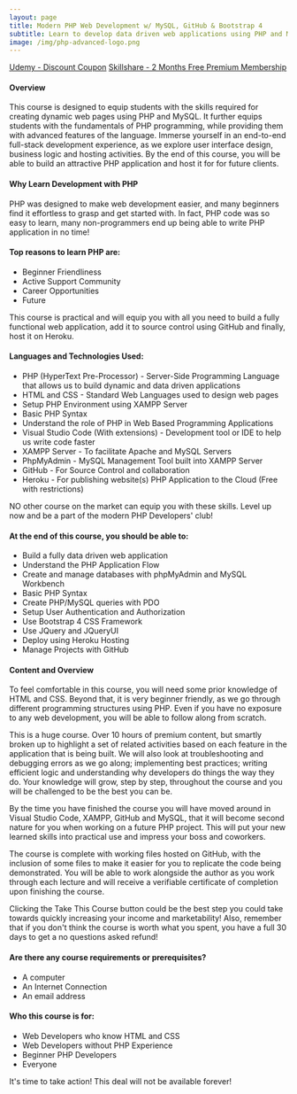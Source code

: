 ```yaml
---
layout: page
title: Modern PHP Web Development w/ MySQL, GitHub & Bootstrap 4
subtitle: Learn to develop data driven web applications using PHP and MySQL, manage them with GitHub and deploy to Heroku
image: /img/php-advanced-logo.png
---
```


<div class="text-center jumbotron">
    <a href="http://bit.ly/2Y037Mb" target="_blank" class="btn std-btn btn-xlg btn-common">Udemy - Discount Coupon</a>
    <a href="https://skl.sh/3897t8m" target="_blank" class="btn std-btn btn-xlg btn-common">Skillshare - 2 Months Free Premium Membership</a>
</div>

#### Overview
This course is designed to equip students with the skills required for creating dynamic web pages using PHP and MySQL. It further equips students with the fundamentals of PHP programming, while providing them with advanced features of the language. Immerse yourself in an end-to-end full-stack development experience, as we explore user interface design, business logic and hosting activities. By the end of this course, you will be able to build an attractive PHP application and host it for for future clients. 

#### Why Learn Development with PHP 
PHP was designed to make web development easier, and many beginners find it effortless to grasp and get started with. In fact, PHP code was so easy to learn, many non-programmers end up being able to write PHP application in no time! 

#### Top reasons to learn PHP are:
<ul class="list-style check-list pl-0">
    <li>
    <i class="fa fa-check light-green" aria-hidden="true"></i> Beginner Friendliness
    </li>
    <li>
    <i class="fa fa-check light-green" aria-hidden="true"></i> Active Support Community 
    </li>
    <li>
    <i class="fa fa-check light-green" aria-hidden="true"></i> Career Opportunities
    </li>
    <li>
    <i class="fa fa-check light-green" aria-hidden="true"></i> Future
    </li>
</ul>

This course is practical and will equip you with all you need to build a fully functional web application, add it to source control using GitHub and finally, host it on Heroku. 

#### Languages and Technologies Used:
<ul class="list-style check-list pl-0">
    <li>
    <i class="fa fa-check light-green" aria-hidden="true"></i> PHP (HyperText Pre-Processor) - Server-Side Programming Language that allows us to build dynamic and data driven applications
    </li>
    <li>
    <i class="fa fa-check light-green" aria-hidden="true"></i> HTML and CSS - Standard Web Languages used to design web pages
    </li>
    <li>
    <i class="fa fa-check light-green" aria-hidden="true"></i> Setup PHP Environment using XAMPP Server
    </li>
    <li>
    <i class="fa fa-check light-green" aria-hidden="true"></i> Basic PHP Syntax
    </li>
    <li>
    <i class="fa fa-check light-green" aria-hidden="true"></i> Understand the role of PHP in Web Based Programming Applications
    </li>
    <li>
    <i class="fa fa-check light-green" aria-hidden="true"></i> Visual Studio Code (With extensions) - Development tool or IDE to help us write code faster
    </li>
    <li>
    <i class="fa fa-check light-green" aria-hidden="true"></i> XAMPP Server - To facilitate Apache and MySQL Servers
    </li>
    <li>
    <i class="fa fa-check light-green" aria-hidden="true"></i> PhpMyAdmin - MySQL Management Tool built into XAMPP Server
    </li>
    <li>
    <i class="fa fa-check light-green" aria-hidden="true"></i> GitHub - For Source Control and collaboration
    </li>
    <li>
    <i class="fa fa-check light-green" aria-hidden="true"></i> Heroku - For publishing website(s) PHP Application to the Cloud (Free with restrictions)
    </li>
</ul>


<p class="lead">
NO other course on the market can equip you with these skills. Level up now and be a part of the modern PHP Developers' club!
</p>

#### At the end of this course, you should be able to:
<ul class="list-style check-list pl-0">
    <li>
    <i class="fa fa-check light-green" aria-hidden="true"></i> Build a fully data driven web application
    </li>
    <li>
    <i class="fa fa-check light-green" aria-hidden="true"></i> Understand the PHP Application Flow     </li>
    <li>
    <i class="fa fa-check light-green" aria-hidden="true"></i> Create and manage databases with phpMyAdmin and MySQL Workbench    </li>
    <li>
    <i class="fa fa-check light-green" aria-hidden="true"></i> Basic PHP Syntax    </li>
    <li>
    <i class="fa fa-check light-green" aria-hidden="true"></i> Create PHP/MySQL queries with PDO    </li>
    <li>
    <i class="fa fa-check light-green" aria-hidden="true"></i> Setup User Authentication and Authorization    </li>
    <li>
    <i class="fa fa-check light-green" aria-hidden="true"></i> Use Bootstrap 4 CSS Framework    </li>
    <li>
    <i class="fa fa-check light-green" aria-hidden="true"></i> Use JQuery and JQueryUI    </li>
    <li>
    <i class="fa fa-check light-green" aria-hidden="true"></i> Deploy using Heroku Hosting    </li>
    <li>
    <i class="fa fa-check light-green" aria-hidden="true"></i> Manage Projects with GitHub    </li>
</ul>
 
#### Content and Overview
To feel comfortable in this course, you will need some prior knowledge of HTML and CSS. Beyond that, it is very beginner friendly, as we go through different programming structures using PHP. Even if you have no exposure to any web development, you will be able to follow along from scratch.  

This is a huge course. Over 10 hours of premium content, but smartly broken up to highlight a set of related activities based on each feature in the application that is being built. We will also look at troubleshooting and debugging errors as we go along; implementing best practices; writing efficient logic and understanding why developers do things the way they do. Your knowledge will grow, step by step, throughout the course and you will be challenged to be the best you can be.

By the time you have finished the course you will have moved around in Visual Studio Code, XAMPP, GitHub and MySQL, that it will become second nature for you when working on a future PHP project. This will put your new learned skills into practical use and impress your boss and coworkers.

The course is complete with working files hosted on GitHub, with the inclusion of some files to make it easier for you to replicate the code being demonstrated. You will be able to work alongside the author as you work through each lecture and will receive a verifiable certificate of completion upon finishing the course.

Clicking the Take This Course button could be the best step you could take towards quickly increasing your income and marketability! Also, remember that if you don't think the course is worth what you spent, you have a full 30 days to get a no questions asked refund!

#### Are there any course requirements or prerequisites?
<ul class="list-style check-list pl-0">
    <li>
    <i class="fa fa-check light-green" aria-hidden="true"></i>  A computer
    </li>
    <li>
    <i class="fa fa-check light-green" aria-hidden="true"></i> An Internet Connection     </li>
    <li>
    <i class="fa fa-check light-green" aria-hidden="true"></i> An email address   </li>
</ul>

#### Who this course is for:
<ul class="list-style check-list pl-0">
    <li>
    <i class="fa fa-check light-green" aria-hidden="true"></i>  Web Developers who know HTML and CSS </li>
    <li>
    <i class="fa fa-check light-green" aria-hidden="true"></i> Web Developers without PHP Experience     </li>
    <li>
    <i class="fa fa-check light-green" aria-hidden="true"></i> Beginner PHP Developers   </li>
    <li>
    <i class="fa fa-check light-green" aria-hidden="true"></i> Everyone   </li>
</ul>

It's time to take action! This deal will not be available forever!


